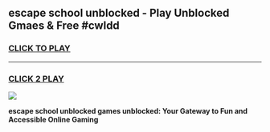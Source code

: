 
## escape school unblocked - Play Unblocked Gmaes & Free #cwldd
<h3>
<a href="https://news.freeplayer.one?title=escape_school_unblocked&ref=26F">CLICK TO PLAY</a></h3>
<hr>

<h3>
<a href="https://news.freeplayer.one?title=escape_school_unblocked&ref=26F">CLICK 2 PLAY</a>
  
</h3>

<a href="https://news.freeplayer.one?title=escape_school_unblocked&ref=26F/"><img src="https://clearcache.store/games.png"></a>


**escape school unblocked games unblocked: Your Gateway to Fun and Accessible Online Gaming**
